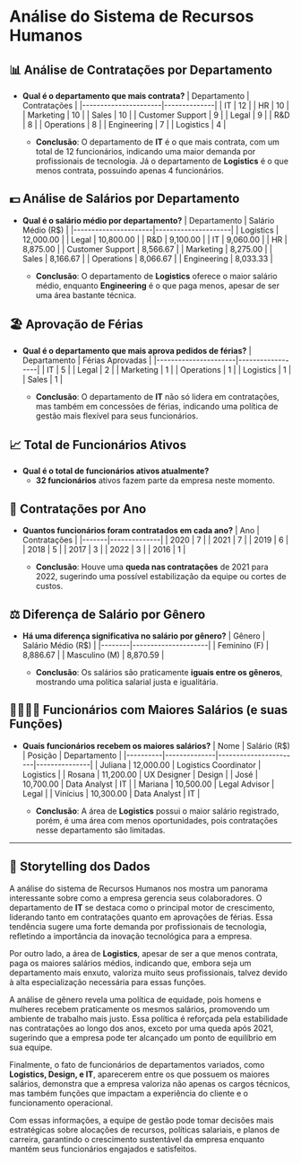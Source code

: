 
# Análise do Sistema de Recursos Humanos

## 📊 Análise de Contratações por Departamento
- **Qual é o departamento que mais contrata?**
  | Departamento         | Contratações |
  |----------------------|--------------|
  | IT                   | 12           |
  | HR                   | 10           |
  | Marketing            | 10           |
  | Sales                | 10           |
  | Customer Support     | 9            |
  | Legal                | 9            |
  | R&D                  | 8            |
  | Operations           | 8            |
  | Engineering          | 7            |
  | Logistics            | 4            |

  - **Conclusão**: O departamento de **IT** é o que mais contrata, com um total de 12 funcionários, indicando uma maior demanda por profissionais de tecnologia. Já o departamento de **Logistics** é o que menos contrata, possuindo apenas 4 funcionários.

## 💵 Análise de Salários por Departamento
- **Qual é o salário médio por departamento?**
  | Departamento         | Salário Médio (R$) |
  |----------------------|---------------------|
  | Logistics            | 12,000.00          |
  | Legal                | 10,800.00          |
  | R&D                  | 9,100.00           |
  | IT                   | 9,060.00           |
  | HR                   | 8,875.00           |
  | Customer Support     | 8,566.67           |
  | Marketing            | 8,275.00           |
  | Sales                | 8,166.67           |
  | Operations           | 8,066.67           |
  | Engineering          | 8,033.33           |

  - **Conclusão**: O departamento de **Logistics** oferece o maior salário médio, enquanto **Engineering** é o que paga menos, apesar de ser uma área bastante técnica.

## 🏖️ Aprovação de Férias
- **Qual é o departamento que mais aprova pedidos de férias?**
  | Departamento         | Férias Aprovadas |
  |----------------------|------------------|
  | IT                   | 5                |
  | Legal                | 2                |
  | Marketing            | 1                |
  | Operations           | 1                |
  | Logistics            | 1                |
  | Sales                | 1                |

  - **Conclusão**: O departamento de **IT** não só lidera em contratações, mas também em concessões de férias, indicando uma política de gestão mais flexível para seus funcionários.

## 📈 Total de Funcionários Ativos
- **Qual é o total de funcionários ativos atualmente?**
  - **32 funcionários** ativos fazem parte da empresa neste momento.

## 📅 Contratações por Ano
- **Quantos funcionários foram contratados em cada ano?**
  | Ano   | Contratações |
  |-------|--------------|
  | 2020  | 7            |
  | 2021  | 7            |
  | 2019  | 6            |
  | 2018  | 5            |
  | 2017  | 3            |
  | 2022  | 3            |
  | 2016  | 1            |

  - **Conclusão**: Houve uma **queda nas contratações** de 2021 para 2022, sugerindo uma possível estabilização da equipe ou cortes de custos.

## ⚖️ Diferença de Salário por Gênero
- **Há uma diferença significativa no salário por gênero?**
  | Gênero | Salário Médio (R$) |
  |--------|---------------------|
  | Feminino (F) | 8,886.67      |
  | Masculino (M) | 8,870.59     |

  - **Conclusão**: Os salários são praticamente **iguais entre os gêneros**, mostrando uma política salarial justa e igualitária.

## 👩‍💼👨‍💼 Funcionários com Maiores Salários (e suas Funções)
- **Quais funcionários recebem os maiores salários?**
  | Nome     | Salário (R$) | Posição               | Departamento  |
  |----------|--------------|-----------------------|---------------|
  | Juliana  | 12,000.00    | Logistics Coordinator | Logistics     |
  | Rosana   | 11,200.00    | UX Designer           | Design        |
  | José     | 10,700.00    | Data Analyst          | IT            |
  | Mariana  | 10,500.00    | Legal Advisor         | Legal         |
  | Vinícius | 10,300.00    | Data Analyst          | IT            |

  - **Conclusão**: A área de **Logistics** possui o maior salário registrado, porém, é uma área com menos oportunidades, pois contratações nesse departamento são limitadas.

---

## 📖 Storytelling dos Dados

A análise do sistema de Recursos Humanos nos mostra um panorama interessante sobre como a empresa gerencia seus colaboradores. O departamento de **IT** se destaca como o principal motor de crescimento, liderando tanto em contratações quanto em aprovações de férias. Essa tendência sugere uma forte demanda por profissionais de tecnologia, refletindo a importância da inovação tecnológica para a empresa.

Por outro lado, a área de **Logistics**, apesar de ser a que menos contrata, paga os maiores salários médios, indicando que, embora seja um departamento mais enxuto, valoriza muito seus profissionais, talvez devido à alta especialização necessária para essas funções.

A análise de gênero revela uma política de equidade, pois homens e mulheres recebem praticamente os mesmos salários, promovendo um ambiente de trabalho mais justo. Essa política é reforçada pela estabilidade nas contratações ao longo dos anos, exceto por uma queda após 2021, sugerindo que a empresa pode ter alcançado um ponto de equilíbrio em sua equipe.

Finalmente, o fato de funcionários de departamentos variados, como **Logistics, Design, e IT**, aparecerem entre os que possuem os maiores salários, demonstra que a empresa valoriza não apenas os cargos técnicos, mas também funções que impactam a experiência do cliente e o funcionamento operacional.

Com essas informações, a equipe de gestão pode tomar decisões mais estratégicas sobre alocações de recursos, políticas salariais, e planos de carreira, garantindo o crescimento sustentável da empresa enquanto mantém seus funcionários engajados e satisfeitos.
